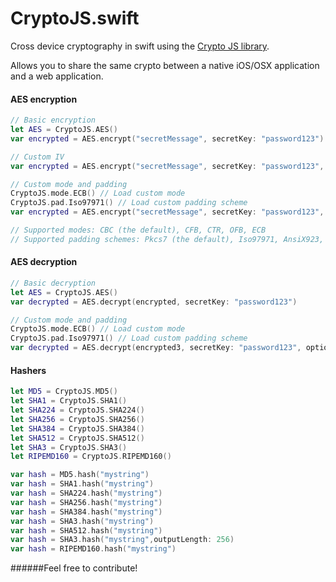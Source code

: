 # CryptoJS.swift
Cross device cryptography in swift using the [Crypto JS library](https://code.google.com/p/crypto-js/).

Allows you to share the same crypto between a native iOS/OSX application and a web application.

#### AES encryption

```swift
// Basic encryption
let AES = CryptoJS.AES()
var encrypted = AES.encrypt("secretMessage", secretKey: "password123")

// Custom IV
var encrypted = AES.encrypt("secretMessage", secretKey: "password123", options:["iv":123])

// Custom mode and padding
CryptoJS.mode.ECB() // Load custom mode
CryptoJS.pad.Iso97971() // Load custom padding scheme
var encrypted = AES.encrypt("secretMessage", secretKey: "password123", options:[ "mode": CryptoJS.mode().ECB, "padding": CryptoJS.pad().Iso97971 ])

// Supported modes: CBC (the default), CFB, CTR, OFB, ECB
// Supported padding schemes: Pkcs7 (the default), Iso97971, AnsiX923, Iso10126, ZeroPadding, NoPadding
```

#### AES decryption

```swift
// Basic decryption
let AES = CryptoJS.AES()
var decrypted = AES.decrypt(encrypted, secretKey: "password123")

// Custom mode and padding
CryptoJS.mode.ECB() // Load custom mode
CryptoJS.pad.Iso97971() // Load custom padding scheme
var decrypted = AES.decrypt(encrypted3, secretKey: "password123", options:[ "mode": CryptoJS.mode().ECB, "padding": CryptoJS.pad().Iso97971 ])
```

#### Hashers

```swift
let MD5 = CryptoJS.MD5()
let SHA1 = CryptoJS.SHA1()
let SHA224 = CryptoJS.SHA224()
let SHA256 = CryptoJS.SHA256()
let SHA384 = CryptoJS.SHA384()
let SHA512 = CryptoJS.SHA512()
let SHA3 = CryptoJS.SHA3()
let RIPEMD160 = CryptoJS.RIPEMD160()

var hash = MD5.hash("mystring")
var hash = SHA1.hash("mystring")
var hash = SHA224.hash("mystring")
var hash = SHA256.hash("mystring")
var hash = SHA384.hash("mystring")
var hash = SHA3.hash("mystring")
var hash = SHA512.hash("mystring")
var hash = SHA3.hash("mystring",outputLength: 256)
var hash = RIPEMD160.hash("mystring")
```

######Feel free to contribute!

